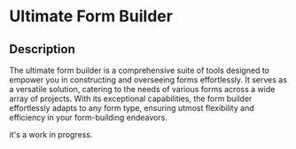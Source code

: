 # Ultimate Form Builder

## Description
The ultimate form builder is a comprehensive suite of tools designed to empower you in constructing and overseeing forms effortlessly. It serves as a versatile solution, catering to the needs of various forms across a wide array of projects. With its exceptional capabilities, the form builder effortlessly adapts to any form type, ensuring utmost flexibility and efficiency in your form-building endeavors.

it's a work in progress.